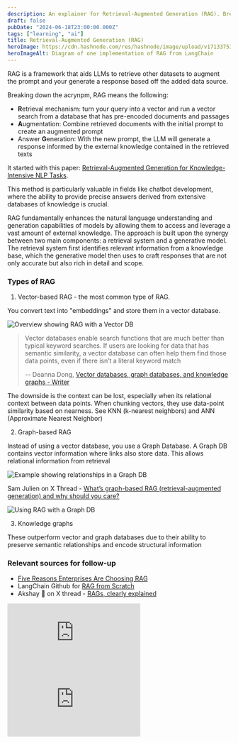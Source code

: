 ```yaml
---
description: An explainer for Retrieval-Augmented Generation (RAG). Breaking down what it is and how people are implementing it.
draft: false
pubDate: "2024-06-18T23:00:00.000Z"
tags: ["learning", "ai"]
title: Retrieval-Augmented Generation (RAG)
heroImage: https://cdn.hashnode.com/res/hashnode/image/upload/v1713375387925/9246942a-79e4-4d94-b032-a85f10480a99.png
heroImageAlt: Diagram of one implementation of RAG from LangChain
---
```


RAG is a framework that aids LLMs to retrieve other datasets to augment the prompt and your generate a response based off the added data source.

Breaking down the acrynpm, RAG means the following:

- **R**etrieval mechanism: turn your query into a vector and run a vector search from a database that has pre-encoded documents and passages
- **A**ugmentation: Combine retrieved documents with the initial prompt to create an augmented prompt
- Answer **G**eneration: With the new prompt, the LLM will generate a response informed by the external knowledge contained in the retrieved texts

It started with this paper: [Retrieval-Augmented Generation for Knowledge-Intensive NLP Tasks](https://arxiv.org/abs/2005.11401?ref=cohere-ai.ghost.io).

This method is particularly valuable in fields like chatbot development, where the ability to provide precise answers derived from extensive databases of knowledge is crucial.

RAG fundamentally enhances the natural language understanding and generation capabilities of models by allowing them to access and leverage a vast amount of external knowledge. The approach is built upon the synergy between two main components: a retrieval system and a generative model. The retrieval system first identifies relevant information from a knowledge base, which the generative model then uses to craft responses that are not only accurate but also rich in detail and scope.

### Types of RAG

1. Vector-based RAG - the most common type of RAG.

You convert text into "embeddings" and store them in a vector database.

![Overview showing RAG with a Vector DB](https://writer.com/wp-content/uploads/2024/02/Image-1.png)

> Vector databases enable search functions that are much better than typical keyword searches. If users are looking for data that has semantic similarity, a vector database can often help them find those data points, even if there isn’t a literal keyword match
>
> -- Deanna Dong, [Vector databases, graph databases, and knowledge graphs - Writer](https://writer.com/blog/vector-databases-graph-databases-knowledge-graphs/)

The downside is the context can be lost, especially when its relational context between data points. When chunking vectors, they use data-point similarity based on nearness. See KNN (k-nearest neighbors) and ANN (Approximate Nearest Neighbor)

2. Graph-based RAG

Instead of using a vector database, you use a Graph Database. A Graph DB contains vector information where links also store data. This allows relational information from retrieval

![Example showing relationships in a Graph DB](https://writer.com/wp-content/uploads/2024/02/Image-2.png)

Sam Julien on X Thread - [What’s graph-based RAG (retrieval-augmented generation) and why should you care?](https://twitter.com/samjulien/status/1801634334723432462)

![Using RAG with a Graph DB](https://pbs.twimg.com/media/GQCw4OHXwAA0_uR?format=jpg&name=large)

3. Knowledge graphs

These outperform vector and graph databases due to their ability to preserve semantic relationships and encode structural information

### Relevant sources for follow-up

- [Five Reasons Enterprises Are Choosing RAG](https://cohere.com/blog/five-reasons-enterprises-are-choosing-rag)
- LangChain Github for [RAG from Scratch](https://github.com/langchain-ai/rag-from-scratch)
- Akshay 🚀 on X thread - [RAGs, clearly explained](https://twitter.com/akshay_pachaar/status/1791446077696266334)

<iframe
  class="aspect-video w-full my-2"
  src="https://www.youtube.com/embed/T-D1OfcDW1M"
  title="What is Retrieval-Augmented Generation (RAG)?"
  frameborder="0"
  allow="accelerometer; autoplay; clipboard-write; encrypted-media; gyroscope; picture-in-picture; web-share"
  allowfullscreen></iframe>

<iframe
  class="aspect-video w-full my-2"
  src="https://www.youtube.com/embed/rhZgXNdhWDY"
  title="Retrieval Augmented Generation (RAG) Explained: Embedding, Sentence BERT, Vector Database (HNSW)"
  frameborder="0"
  allow="accelerometer; autoplay; clipboard-write; encrypted-media; gyroscope; picture-in-picture; web-share"
  allowfullscreen></iframe>
